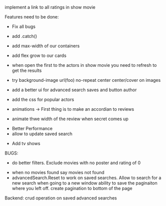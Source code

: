 implement a link to all ratings in show movie

Features need to be done:

<!-- - Save advanced Searches -->
<!-- - Click on Cast to get relevant Movies -->
<!-- - Create search Top actors movies -->
<!-- - Reviews -->
<!-- - Spinner -->

<!-- - Mobile -->

- Fix all bugs

* add .catch()
* add max-width of our containers
* add flex grow to our cards
* when open the first to the actors in show movie you need to refresh to get the results
* try background-image url(foo) no-repeat center center/cover on images
* add a better ui for advanced search saves and button author
* add the css for popular actors

* animations -> First thing is to make an accordian to reviews

- animate thwe width of the review when secret comes up
<!-- * link to imdb on movie page -->

* Better Performance
* allow to update saved search
<!-- * secret tapping to get the torrent etc -->
* Add tv shows

BUGS:

<!-- - url for advanced search -->
<!-- - trailers -->
<!-- - sliders -->
<!-- - search cannot click on movie in suggestions -->
<!-- - fix percentage circle on display movie -->
<!-- - pagination is acting up -->

- do better filters. Exclude movies with no poster and rating of 0
<!-- - enter when searching -->
- when no movies found say movies not found
- advancedSearch.Reset to work on saved searches. Allow to search for a new search
  <!-- - when clicking on cast and pagination jumps to display only 1 page -->
  when going to a new window ability to save the paginaiton where you left off.
  create pagination to bottom of the page

Backend:
crud operation on saved advanced searches
